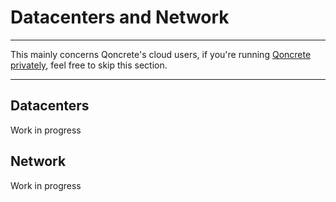 # Datacenters and Network

---

This mainly concerns Qoncrete's cloud users, if you're running [Qoncrete privately](/resources/running-on-premises/index.md), feel free to skip this section.

---

## Datacenters
Work in progress

## Network
Work in progress